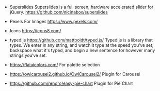 -   Superslides
    Superslides is a full screen, hardware accelerated slider for jQuery.
    https://github.com/nicinabox/superslides

-   Pexels
    For Images
    https://www.pexels.com/

-   Icons
    https://icons8.com/

-   typed.js
    https://github.com/mattboldt/typed.js/
    Typed.js is a library that types. We enter in any string, and watch it type at the speed you've set, backspace what it's typed, and begin a new sentence for however many strings you've set.

-   https://flatuicolors.com/
    For palette selection

-   https://owlcarousel2.github.io/OwlCarousel2/
    Plugin for Carousel

-   https://github.com/rendro/easy-pie-chart
    Plugin for Pie Chart

